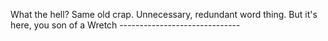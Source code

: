 What the hell? Same old crap. Unnecessary, redundant word thing. But it's here, you son of a Wretch ------------------------------
